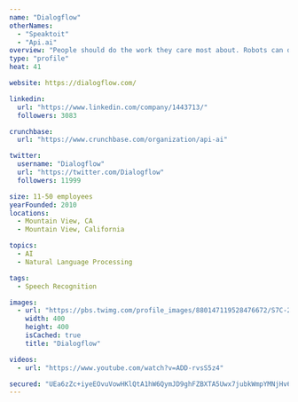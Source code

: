 ```yaml
---
name: "Dialogflow"
otherNames:
  - "Speaktoit"
  - "Api.ai"
overview: "People should do the work they care most about. Robots can do the rest. 🤖  Meet our robot @moxirobot."
type: "profile"
heat: 41

website: https://dialogflow.com/

linkedin:
  url: "https://www.linkedin.com/company/1443713/"
  followers: 3083

crunchbase:
  url: "https://www.crunchbase.com/organization/api-ai"

twitter:
  username: "Dialogflow"
  url: "https://twitter.com/Dialogflow"
  followers: 11999

size: 11-50 employees
yearFounded: 2010
locations:
  - Mountain View, CA
  - Mountain View, California

topics:
  - AI
  - Natural Language Processing

tags:
  - Speech Recognition

images:
  - url: "https://pbs.twimg.com/profile_images/880147119528476672/S7C-2C6t_400x400.jpg"
    width: 400
    height: 400
    isCached: true
    title: "Dialogflow"

videos:
  - url: "https://www.youtube.com/watch?v=ADD-rvsS5z4"

secured: "UEa6zZc+iyeEOvuVowHKlQtA1hW6QymJD9ghFZBXTA5Uwx7jubkWmpYMNjHv6zM4WSSTnxSzMCykb1R7w/6XtxwN93ha9a4nTaO4h0/MQWiHE9JZ1X4jBsaCg7q8LztCcKrC3RT1aWx2p7up0HC7ifLFExgwjYPbancLrFQyr6ZWrBPBZqQfJA78OhBlUPtUkGyRxAudkp12U8SsZFSlW3/0WF80C44jRWLtW4zu90qXOG35q9ONppGos1KWeKH1/ROY5Zg3xVG7iUaExAz6B/hPuy8Zz9Jes+sKJaRoHol3nWd9zDDBWbF8dKi5U+f0Zs1msDkhm8cVz2/UAVKghsNdq0oQvCLpN41LJexRI26/ioNhzllL1VUe55jELuSxqQh1vNjPxXGepDsLeqWRH2vZeuXhDw5SPlSc+7Ya17E=;x2/w2oAHthpzJ4GPeCRj/Q=="
---
```



